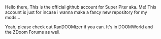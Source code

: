 Hello there, This is the official github account for Super Piter aka. Me! This account is just for incase i wanna make a fancy new repository for my mods...

Yeah, please check out RanDOOMizer if you can. It's in DOOMWorld and the ZDoom Forums as well.
